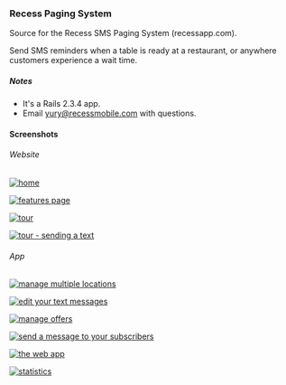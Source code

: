 ### Recess Paging System

Source for the Recess SMS Paging System (recessapp.com).

Send SMS reminders when a table is ready at a restaurant, or anywhere customers experience a wait time.

##### Notes

* It's a Rails 2.3.4 app.
* Email <yury@recessmobile.com> with questions.

#### Screenshots

###### Website

[![home](http://dl.dropbox.com/u/225019/rm-app-screenshots/RecessApp/thumb_Text%20message%20waitlist%20management%20%7C%20Recess.png)](http://dl.dropbox.com/u/225019/rm-app-screenshots/RecessApp/Text%20message%20waitlist%20management%20%7C%20Recess%202.png)

[![features page](http://dl.dropbox.com/u/225019/rm-app-screenshots/RecessApp/thumb_Features%20%26%20Benefits%20%7C%20Recess%202.png)](http://dl.dropbox.com/u/225019/rm-app-screenshots/RecessApp/Features%20%26%20Benefits%20%7C%20Recess%202.png)

[![tour](http://dl.dropbox.com/u/225019/rm-app-screenshots/RecessApp/thumb_Pricing%20%26%20Signup%20%7C%20Recess%2011.png)](http://dl.dropbox.com/u/225019/rm-app-screenshots/RecessApp/Pricing%20%26%20Signup%20%7C%20Recess%2011.png)

[![tour - sending a text](http://dl.dropbox.com/u/225019/rm-app-screenshots/RecessApp/thumb_Pricing%20%26%20Signup%20%7C%20Recess%209.png)](http://dl.dropbox.com/u/225019/rm-app-screenshots/RecessApp/Pricing%20%26%20Signup%20%7C%20Recess%209.png)

###### App

[![manage multiple locations](http://dl.dropbox.com/u/225019/rm-app-screenshots/RecessApp/thumb_Locations%20%7C%20Recess.png)](http://dl.dropbox.com/u/225019/rm-app-screenshots/RecessApp/Locations%20%7C%20Recess.png)

[![edit your text messages](http://dl.dropbox.com/u/225019/rm-app-screenshots/RecessApp/thumb_Messages%20%7C%20Recess%202.png)](http://dl.dropbox.com/u/225019/rm-app-screenshots/RecessApp/Messages%20%7C%20Recess%202.png)

[![manage offers](http://dl.dropbox.com/u/225019/rm-app-screenshots/RecessApp/thumb_Offers%20%7C%20Recess.png)](http://dl.dropbox.com/u/225019/rm-app-screenshots/RecessApp/Offers%20%7C%20Recess.png)

[![send a message to your subscribers](http://dl.dropbox.com/u/225019/rm-app-screenshots/RecessApp/thumb_Subscribers%20%7C%20Recess.png)](http://dl.dropbox.com/u/225019/rm-app-screenshots/RecessApp/Subscribers%20%7C%20Recess.png)

[![the web app](http://dl.dropbox.com/u/225019/rm-app-screenshots/RecessApp/thumb_Recess.png)](http://dl.dropbox.com/u/225019/rm-app-screenshots/RecessApp/Recess.png)

[![statistics](http://dl.dropbox.com/u/225019/rm-app-screenshots/RecessApp/thumb_Statistics%20-%20Recess.png)](http://dl.dropbox.com/u/225019/rm-app-screenshots/RecessApp/Statistics%20-%20Recess.png)



